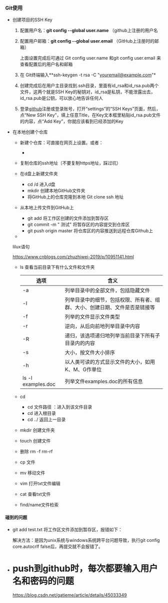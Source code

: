 ### Git使用

* 创建项目的SSH Key

  1. 配置用户名：**git config --global user.name**  （github上注册的用户名

  2. 配置用户邮箱：**git config --global user.email**  （GitHub上注册时的邮箱）

     上面设置完成后可通过 Git config user.name  和git config user.email 来查看配置后的用户名和邮箱

  3. 在 Git终端输入**ssh-keygen -t rsa -C "youremail@example.com"*

  4. 创建完成后在用户主目录找到.ssh目录，里面有id_rsa和id_rsa.pub两个文件，这两个就是SSH Key的秘钥对，id_rsa是私钥，不能泄露出去，id_rsa.pub是公钥，可以放心地告诉任何人

  5. 登录[github](https://github.com/)注册或登录账号，打开“settings”的“SSH Keys”页面，然后，点“New SSH Key”，填上任意Title，在Key文本框里粘贴id_rsa.pub文件的内容，点“Add Key”，你就应该看到已经添加的Key

* 在本地创建个仓库

  * 新建个仓库：可直接在网页上设置。或者：

    * 

  * 复制仓库的ssh地址（不要复制https地址，踩过坑）

  * 在d盘上新建文件夹
    * cd /d  进入d盘
    * mkdir 创建本地GitHub文件夹
    * 将GitHub上的仓库克隆到本地 Git clone ssh 地址

  * 从本地上传文件到GitHub上
    * git add    将工作区创建的文件添加到暂存区
    * git commit  -m " 测试"   将暂存区的内容提交到仓库区
    * git push origin master  将仓库区的内容推送到远程仓库Github上

    

  * 

  

  lilux语句

  https://www.cnblogs.com/zhuzhiwei-2019/p/10951141.html

  * ls   查看当前目录下有什么文件和文件夹

    | 选项               | 含义                                                         |
    | ------------------ | ------------------------------------------------------------ |
    | -a                 | 列举目录中的全部文件，包括隐藏文件                           |
    | -l                 | 列举目录中的细节，包括权限、所有者、组群、大小、创建日期、文件是否是链接等 |
    | -f                 | 列举的文件显示文件类型                                       |
    | -r                 | 逆向，从后向前地列举目录中内容                               |
    | -R                 | 递归，该选项递归地列举当前目录下所有子目录内的内容           |
    | -s                 | 大小，按文件大小排序                                         |
    | -h                 | 以人类可读的方式显示文件的大小，如用K、M、G作单位            |
    | ls -l examples.doc | 列举文件examples.doc的所有信息                               |

  * cd   

    * cd  文件路径  ：进入到该文件目录
    * cd   进入根目录
    * cd ../    返回上一目录

  * mkdir    创建文件夹

  * touch  创建文件

  * 删除   rm -f    rm-rf

  * cp 文件

  * mv 移动文件

  * vim 打开txt文件编辑

  * cat 查看txt文件

  * find/name文件检索

    

  

  











#### 碰到的问题



* git add test.txt 将工作区文件添加到暂存区，报错如下：

  解决方法：是因为unix系统与windows系统跨平台问题导致，执行git config core.autocrlf false后，再提交就不会报错了。

* # push到github时，每次都要输入用户名和密码的问题

  https://blog.csdn.net/gatieme/article/details/45033349





